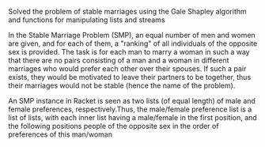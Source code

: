 Solved the problem of stable marriages using the Gale Shapley algorithm and functions for manipulating lists and streams

In the Stable Marriage Problem (SMP), an equal number of men and women are given, and for each of them, a "ranking" of all individuals of the opposite sex is provided. The task is for each man to marry a woman in such a way that there are no pairs consisting of a man and a woman in different marriages who would prefer each other over their spouses. If such a pair exists, they would be motivated to leave their partners to be together, thus their marriages would not be stable (hence the name of the problem).

An SMP instance in Racket is seen as two lists (of equal length) of male and female preferences, respectively.Thus, the male/female preference list is a list of lists, with each inner list having a male/female in the first position, and the following positions people of the opposite sex in the order of preferences of this man/woman
